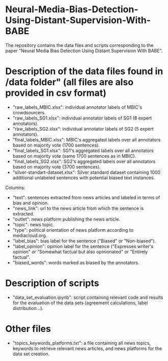 # Neural-Media-Bias-Detection-Using-Distant-Supervision-With-BABE
The repository contains the data files and scripts corresponding to the paper "Neural Media Bias Detection Using Distant Supervision With BABE".

# Description of the data files found in /data folder" (all files are also provided in csv format)
- "raw_labels_MBIC.xlsx": individual annotator labels of MBIC's crowdsourcers.  
- "raw_labels_SG1.xlsx": individual annotator labels of SG1 (8 expert annotators).
- "raw_labels_SG2.xlsx": individual annotator labels of SG2 (5 expert annotators).
- "final_labels_MBIC.xlsx": MBIC's aggregated labels over all annotators based on majority vote (1700 sentences).
- "final_labels_SG1.xlsx": SG1's aggregated labels over all annotators based on majority vote (same 1700 sentences as in MBIC).
- "final_labels_SG2.xlsx": SG2's aggregated labels over all annotators based on majority vote (3700 sentences).
- "silver-standart-dataset.xlsx": Silver standard dataset containing 1000 additional unlabeled sentences with potential biased text instances.

Columns:
- "text": sentences extracted from news articles and labeled in terms of bias and opinion.	
- "news_link": url to the news article from which the sentence is extracted.
- "outlet": news platform publishing the news article.
- "topic": news topic.
- "type": political orientation of news platform according to mediacloud.org.
- "label_bias": bias label for the sentence ("Biased" or "Non-biased").
- "label_opinion": opinion label for the sentence ("Expresses writer's opinion" or "Somewhat factual but also opinionated" or "Entirely factual".
- "biased_words": words marked as biased by the annotators.

# Description of scripts
- "data_set_evaluation.ipynb": script containing relevant code and results for the evaluation of the data sets (agreement calculations, label distribution...).

# Other files
- "topics_keywords_platforms.txt": a file containing all news topics, keywords to retrieve relevant news articles, and news platforms for the data set creation.


